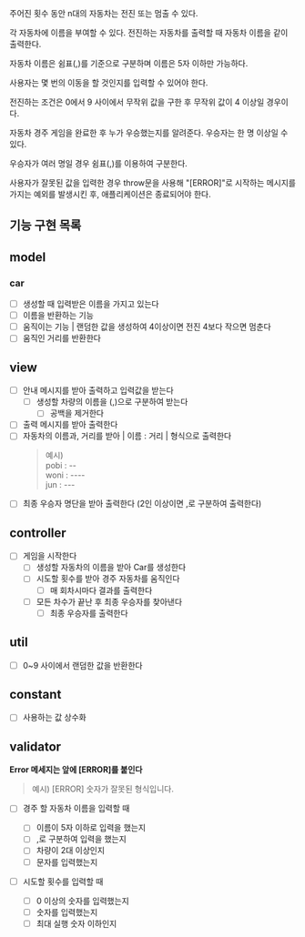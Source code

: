 주어진 횟수 동안 n대의 자동차는 전진 또는 멈출 수 있다.

각 자동차에 이름을 부여할 수 있다. 전진하는 자동차를 출력할 때 자동차 이름을 같이 출력한다.

자동차 이름은 쉼표(,)를 기준으로 구분하며 이름은 5자 이하만 가능하다.

사용자는 몇 번의 이동을 할 것인지를 입력할 수 있어야 한다.

전진하는 조건은 0에서 9 사이에서 무작위 값을 구한 후 무작위 값이 4 이상일 경우이다.

자동차 경주 게임을 완료한 후 누가 우승했는지를 알려준다. 우승자는 한 명 이상일 수 있다.

우승자가 여러 명일 경우 쉼표(,)를 이용하여 구분한다.

사용자가 잘못된 값을 입력한 경우 throw문을 사용해 "[ERROR]"로 시작하는 메시지를 가지는
예외를 발생시킨 후, 애플리케이션은 종료되어야 한다.

## 기능 구현 목록

## model

### car

- [ ] 생성할 때 입력받은 이름을 가지고 있는다
- [ ] 이름을 반환하는 기능
- [ ] 움직이는 기능 | 랜덤한 값을 생성하여 4이상이면 전진 4보다 작으면 멈춘다
- [ ] 움직인 거리를 반환한다

## view

- [ ] 안내 메시지를 받아 출력하고 입력값을 받는다
  - [ ] 생성할 차량의 이름을 (,)으로 구분하여 받는다
    - [ ] 공백을 제거한다
- [ ] 출력 메시지를 받아 출력한다
- [ ] 자동차의 이름과, 거리를 받아 | 이름 : 거리 | 형식으로 출력한다
  > 예시)<br/> pobi : --<br/>
        woni : ----<br/>
        jun : ---
- [ ] 최종 우승자 명단을 받아 출력한다 (2인 이상이면 ,로 구분하여 출력한다)

## controller

- [ ] 게임을 시작한다
  - [ ] 생성할 자동차의 이름을 받아 Car를 생성한다
  - [ ] 시도할 횟수를 받아 경주 자동차를 움직인다
    - [ ] 매 회차시마다 결과를 출력한다
  - [ ] 모든 차수가 끝난 후 최종 우승자를 찾아낸다
    - [ ] 최종 우승자를 출력한다

## util

- [ ] 0~9 사이에서 랜덤한 값을 반환한다

## constant

- [ ] 사용하는 값 상수화

## validator

**Error 메세지는 앞에 [ERROR]를 붙인다**

> 예시) [ERROR] 숫자가 잘못된 형식입니다.

- [ ] 경주 할 자동차 이름을 입력할 때

  - [ ] 이름이 5자 이하로 입력을 했는지
  - [ ] ,로 구분하여 입력을 했는지
  - [ ] 차량이 2대 이상인지
  - [ ] 문자를 입력했는지

- [ ] 시도할 횟수를 입력할 때

  - [ ] 0 이상의 숫자를 입력했는지
  - [ ] 숫자를 입력했는지
  - [ ] 최대 실행 숫자 이하인지
